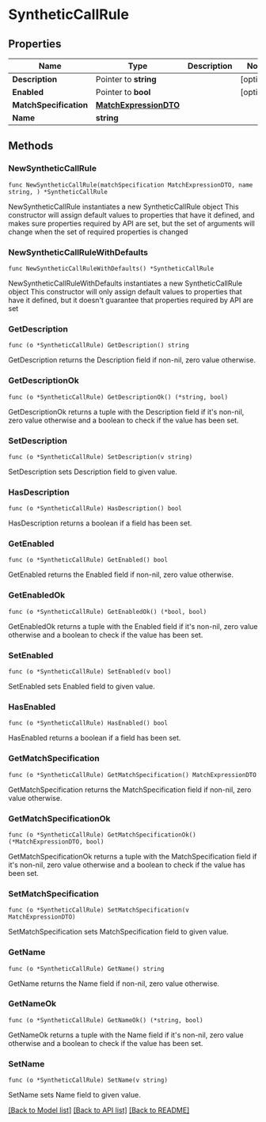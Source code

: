 # SyntheticCallRule

## Properties

Name | Type | Description | Notes
------------ | ------------- | ------------- | -------------
**Description** | Pointer to **string** |  | [optional] 
**Enabled** | Pointer to **bool** |  | [optional] 
**MatchSpecification** | [**MatchExpressionDTO**](MatchExpressionDTO.md) |  | 
**Name** | **string** |  | 

## Methods

### NewSyntheticCallRule

`func NewSyntheticCallRule(matchSpecification MatchExpressionDTO, name string, ) *SyntheticCallRule`

NewSyntheticCallRule instantiates a new SyntheticCallRule object
This constructor will assign default values to properties that have it defined,
and makes sure properties required by API are set, but the set of arguments
will change when the set of required properties is changed

### NewSyntheticCallRuleWithDefaults

`func NewSyntheticCallRuleWithDefaults() *SyntheticCallRule`

NewSyntheticCallRuleWithDefaults instantiates a new SyntheticCallRule object
This constructor will only assign default values to properties that have it defined,
but it doesn't guarantee that properties required by API are set

### GetDescription

`func (o *SyntheticCallRule) GetDescription() string`

GetDescription returns the Description field if non-nil, zero value otherwise.

### GetDescriptionOk

`func (o *SyntheticCallRule) GetDescriptionOk() (*string, bool)`

GetDescriptionOk returns a tuple with the Description field if it's non-nil, zero value otherwise
and a boolean to check if the value has been set.

### SetDescription

`func (o *SyntheticCallRule) SetDescription(v string)`

SetDescription sets Description field to given value.

### HasDescription

`func (o *SyntheticCallRule) HasDescription() bool`

HasDescription returns a boolean if a field has been set.

### GetEnabled

`func (o *SyntheticCallRule) GetEnabled() bool`

GetEnabled returns the Enabled field if non-nil, zero value otherwise.

### GetEnabledOk

`func (o *SyntheticCallRule) GetEnabledOk() (*bool, bool)`

GetEnabledOk returns a tuple with the Enabled field if it's non-nil, zero value otherwise
and a boolean to check if the value has been set.

### SetEnabled

`func (o *SyntheticCallRule) SetEnabled(v bool)`

SetEnabled sets Enabled field to given value.

### HasEnabled

`func (o *SyntheticCallRule) HasEnabled() bool`

HasEnabled returns a boolean if a field has been set.

### GetMatchSpecification

`func (o *SyntheticCallRule) GetMatchSpecification() MatchExpressionDTO`

GetMatchSpecification returns the MatchSpecification field if non-nil, zero value otherwise.

### GetMatchSpecificationOk

`func (o *SyntheticCallRule) GetMatchSpecificationOk() (*MatchExpressionDTO, bool)`

GetMatchSpecificationOk returns a tuple with the MatchSpecification field if it's non-nil, zero value otherwise
and a boolean to check if the value has been set.

### SetMatchSpecification

`func (o *SyntheticCallRule) SetMatchSpecification(v MatchExpressionDTO)`

SetMatchSpecification sets MatchSpecification field to given value.


### GetName

`func (o *SyntheticCallRule) GetName() string`

GetName returns the Name field if non-nil, zero value otherwise.

### GetNameOk

`func (o *SyntheticCallRule) GetNameOk() (*string, bool)`

GetNameOk returns a tuple with the Name field if it's non-nil, zero value otherwise
and a boolean to check if the value has been set.

### SetName

`func (o *SyntheticCallRule) SetName(v string)`

SetName sets Name field to given value.



[[Back to Model list]](../README.md#documentation-for-models) [[Back to API list]](../README.md#documentation-for-api-endpoints) [[Back to README]](../README.md)


